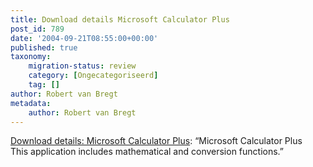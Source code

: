 ```yaml
---
title: Download details Microsoft Calculator Plus
post_id: 789
date: '2004-09-21T08:55:00+00:00'
published: true
taxonomy:
    migration-status: review
    category: [Ongecategoriseerd]
    tag: []
author: Robert van Bregt
metadata:
    author: Robert van Bregt
---
```

[Download details: Microsoft Calculator Plus](https://web.archive.org/web/20050207105915/http://www.microsoft.com/downloads/details.aspx?FamilyID=32b0d059-b53a-4dc9-8265-da47f157c091&DisplayLang=en): “Microsoft Calculator Plus  
This application includes mathematical and conversion functions.”
